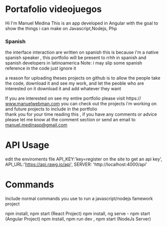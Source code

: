# Portafolio videojuegos

Hi I'm Manuel Medina
This is an app developed in Angular with the goal to show 
the things i can make on Javascript,Nodejs, Php

### Spanish
the interface interaction are written on spanish  this is 
because i'm a native spanish speaker , this portfolio will be present to rrhh in spanish and spanish developers in latinoamerica 
Note: i may slip some spanish reference in the code just ignore it 

a reason for uploading theses projects on github is to allow the people take the code, download it and see my work, and let the peoble who are interested on it download it and add whatever they want
 
If you are interested on see my entire portfolio 
please visit https:// www.manuelwebman.com you can check out the projects i'm working on and future projects to include in the portfolio  
thank you for your time reading this , if you have any comments or advice please let me know at the comment section or send an email to  manuel.medinasp@gmail.com


# API Usage
  edit the enviroments file 
  API_KEY:'key=register on the site to get an api key',
  API_URL:'https://api.rawg.io/api',
  SERVER: 'http://localhost:4000/api'


# Commands

Include normal commands you use to run a javascript/nodejs famework project 

npm install, npm start    		(React Project)
npm install, ng serve - npm start 	(Angular Project)
npm install, npm run dev , npm start 	(NodeJs Server)

